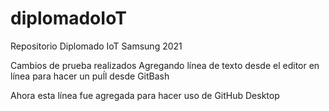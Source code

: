 # diplomadoIoT
Repositorio Diplomado IoT Samsung 2021

Cambios de prueba realizados
Agregando línea de texto desde el editor en línea para hacer un puĺl desde GitBash

Ahora esta línea fue agregada para hacer uso de GitHub Desktop
